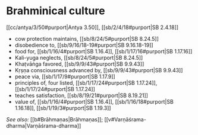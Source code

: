 # Brahminical culture

[[cc/antya/3/50#purport|Antya 3.50]], [[sb/2/4/18#purport|SB 2.4.18]]

* cow protection maintains, [[sb/8/24/5#purport|SB 8.24.5]]
* disobedience to, [[sb/9/16/18-19#purport|SB 9.16.18-19]]
* food for, [[sb/1/16/4#purport|SB 1.16.4]], [[sb/1/17/16#purport|SB 1.17.16]]
* Kali-yuga neglects, [[sb/8/24/5#purport|SB 8.24.5]]
* Khaṭvāṅga favored, [[sb/9/9/43#purport|SB 9.9.43]]
* Kṛṣṇa consciousness advanced by, [[sb/9/9/43#purport|SB 9.9.43]]
* peace via, [[sb/1/17/9#purport|SB 1.17.9]]
* principles of, four listed, [[sb/1/17/24#purport|SB 1.17.24]], [[sb/1/17/24#purport|SB 1.17.24]]
* teaches satisfaction, [[sb/8/19/21#purport|SB 8.19.21]]
* value of, [[sb/1/16/4#purport|SB 1.16.4]], [[sb/1/16/18#purport|SB 1.16.18]], [[sb/1/19/3#purport|SB 1.19.3]]

*See also:* [[b#Brāhmaṇas|Brāhmaṇas]]; [[v#Varṇāśrama-dharma|Varṇāśrama-dharma]]

